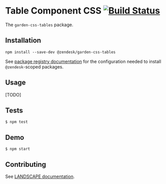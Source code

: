 # Table Component CSS [![Build Status](https://travis-ci.com/zendeskgarden/css-tables.svg?token=dDt9s6smCMgz269xNbpz&branch=master)](https://travis-ci.com/zendeskgarden/css-tables)

The `garden-css-tables` package.

## Installation

    npm install --save-dev @zendesk/garden-css-tables

See [package registry
documentation](https://github.com/zendeskgarden/LANDSCAPE/wiki/Package-Registry)
for the configuration needed to install `@zendesk`-scoped packages.

## Usage

[TODO]

## Tests

    $ npm test

## Demo

    $ npm start

## Contributing

See [LANDSCAPE
documentation](https://github.com/zendeskgarden/LANDSCAPE/wiki/Contributing).
